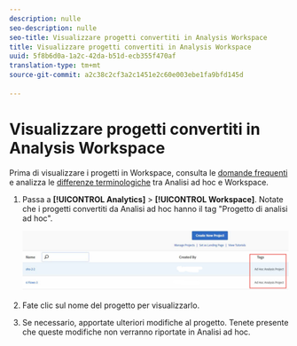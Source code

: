 ```yaml
---
description: nulle
seo-description: nulle
seo-title: Visualizzare progetti convertiti in Analysis Workspace
title: Visualizzare progetti convertiti in Analysis Workspace
uuid: 5f8b6d0a-1a2c-42da-b51d-ecb355f470af
translation-type: tm+mt
source-git-commit: a2c38c2cf3a2c1451e2c60e003ebe1fa9bfd145d

---
```



# Visualizzare progetti convertiti in Analysis Workspace

Prima di visualizzare i progetti in Workspace, consulta le [domande frequenti](../../../analyze/ad-hoc-analysis/c-aha-project-converter/aha2aw-converter-faq.md#topic_8231595303AD403E9322645A63632D57) e analizza le [differenze terminologiche](../../../analyze/ad-hoc-analysis/c-aha-project-converter/aha2aw-converter-faq.md#topic_8231595303AD403E9322645A63632D57) tra Analisi ad hoc e Workspace.

1. Passa a **[!UICONTROL Analytics]** &gt; **[!UICONTROL Workspace]**. Notate che i progetti convertiti da Analisi ad hoc hanno il tag "Progetto di analisi ad hoc".

   ![](assets/view_aha_in_aw.png)

1. Fate clic sul nome del progetto per visualizzarlo.
1. Se necessario, apportate ulteriori modifiche al progetto. Tenete presente che queste modifiche non verranno riportate in Analisi ad hoc.

